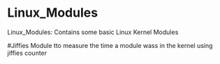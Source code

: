 # Linux_Modules
Linux_Modules: Contains some basic Linux Kernel Modules

#Jiffies
Module tto measure the time a module wass in the kernel using jiffies counter
